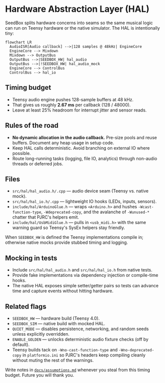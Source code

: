 # Hardware Abstraction Layer (HAL)

SeedBox splits hardware concerns into seams so the same musical logic can run on
Teensy hardware or the native simulator. The HAL is intentionally tiny:

```mermaid
flowchart LR
  AudioISR[Audio callback] -->|128 samples @ 48kHz| EngineCore
  EngineCore --> Mixdown
  Mixdown --> OutputBus
  OutputBus -->|SEEDBOX_HW| hal_audio
  OutputBus -->|!SEEDBOX_HW| hal_audio_mock
  EngineCore --> ControlBus
  ControlBus --> hal_io
```

## Timing budget

- Teensy audio engine pushes 128-sample buffers at 48 kHz.
- That gives us roughly **2.67 ms** per callback (128 / 48000).
- Leave at least 25% headroom for interrupt jitter and sensor reads.

## Rules of the road

- **No dynamic allocation in the audio callback.** Pre-size pools and reuse
  buffers. Document any heap usage in setup code.
- Keep HAL calls deterministic. Avoid branching on external IO where possible.
- Route long-running tasks (logging, file IO, analytics) through non-audio
  threads or deferred jobs.

## Files

- `src/hal/hal_audio.h/.cpp` — audio device seam (Teensy vs. native mock).
- `src/hal/hal_io.h/.cpp` — lightweight IO hooks (LEDs, inputs, sensors).
- `include/hal/ArduinoGlue.h` — wraps `<Arduino.h>` and hushes
  `-Wcast-function-type`, `-Wdeprecated-copy`, and the avalanche of
  `-Wunused-*` chatter that PJRC's helpers emit.
- `include/hal/UsbMidiGlue.h` — pulls in `<usb_midi.h>` with the same warning
  guard so Teensy's SysEx helpers stay friendly.

When `SEEDBOX_HW` is defined the Teensy implementations compile in; otherwise
native mocks provide stubbed timing and logging.

## Mocking in tests

- Include `src/hal/hal_audio.h` and `src/hal/hal_io.h` from native tests.
- Provide fake implementations via dependency injection or compile-time hooks.
- The native HAL exposes simple setter/getter pairs so tests can advance time and
  capture events without hitting hardware.

## Related flags

- `SEEDBOX_HW` — hardware build (Teensy 4.0).
- `SEEDBOX_SIM` — native build with mocked HAL.
- `QUIET_MODE` — disables persistence, networking, and random seeds unless
  explicitly overridden.
- `ENABLE_GOLDEN` — unlocks deterministic audio fixture checks (off by default).
- Teensy builds tack on `-Wno-cast-function-type` and `-Wno-deprecated-copy` in
  `platformio.ini` so PJRC's headers keep compiling cleanly without muting the
  rest of the warnings.

Write notes in [`docs/assumptions.md`](assumptions.md) whenever you steal from
this timing budget. Future you will thank you.
